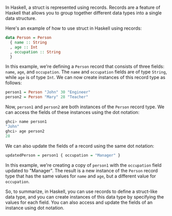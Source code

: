 In Haskell, a struct is represented using records. Records are a feature of Haskell that allows you to group together different data types into a single data structure.

Here's an example of how to use struct in Haskell using records:

```haskell
data Person = Person 
  { name :: String
  , age :: Int
  , occupation :: String
  }
```

In this example, we're defining a `Person` record that consists of three fields: `name`, `age`, and `occupation`. The `name` and `occupation` fields are of type `String`, while `age` is of type `Int`. We can now create instances of this record type as follows:

```haskell
person1 = Person "John" 30 "Engineer"
person2 = Person "Mary" 28 "Teacher"
```

Now, `person1` and `person2` are both instances of the `Person` record type. We can access the fields of these instances using the dot notation:

```haskell
ghci> name person1
"John"
ghci> age person2
28
```

We can also update the fields of a record using the same dot notation:

```haskell
updatedPerson = person1 { occupation = "Manager" }
```

In this example, we're creating a copy of `person1` with the `occupation` field updated to "Manager". The result is a new instance of the `Person` record type that has the same values for `name` and `age`, but a different value for `occupation`. 

So, to summarize, in Haskell, you can use records to define a struct-like data type, and you can create instances of this data type by specifying the values for each field. You can also access and update the fields of an instance using dot notation.

